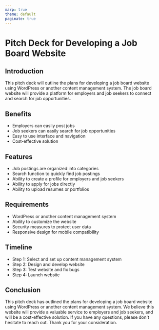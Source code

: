 ```yaml
---
marp: true
theme: default
paginate: true
---
```

# Pitch Deck for Developing a Job Board Website

## Introduction

This pitch deck will outline the plans for developing a job board website using WordPress or another content management system. The job board website will provide a platform for employers and job seekers to connect and search for job opportunities.

## Benefits

* Employers can easily post jobs
* Job seekers can easily search for job opportunities
* Easy to use interface and navigation
* Cost-effective solution

## Features

* Job postings are organized into categories
* Search function to quickly find job postings
* Ability to create a profile for employers and job seekers
* Ability to apply for jobs directly
* Ability to upload resumes or portfolios

## Requirements

* WordPress or another content management system
* Ability to customize the website
* Security measures to protect user data
* Responsive design for mobile compatibility

## Timeline

* Step 1: Select and set up content management system
* Step 2: Design and develop website
* Step 3: Test website and fix bugs
* Step 4: Launch website

## Conclusion

This pitch deck has outlined the plans for developing a job board website using WordPress or another content management system. We believe this website will provide a valuable service to employers and job seekers, and will be a cost-effective solution. If you have any questions, please don't hesitate to reach out. Thank you for your consideration.
  